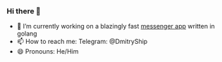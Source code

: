### Hi there 👋

- 🔭 I’m currently working on a blazingly fast [messenger app](https://github.com/Dmitry-Ship/go-chat) written in golang 
- 📫 How to reach me: 
Telegram: @DmitryShip
- 😄 Pronouns: He/Him
